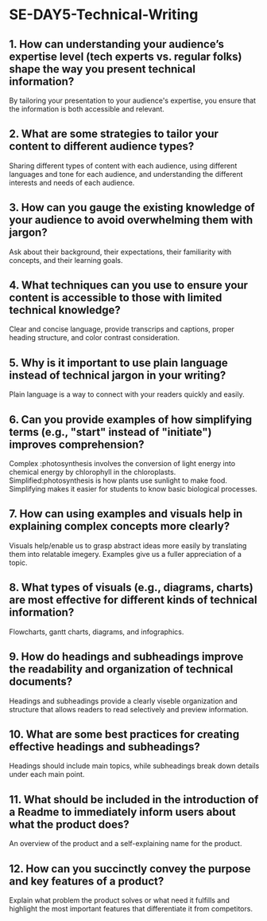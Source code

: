 # SE-DAY5-Technical-Writing
## 1. How can understanding your audience’s expertise level (tech experts vs. regular folks) shape the way you present technical information?
By tailoring your presentation to your audience's expertise, you ensure that the information is both accessible and relevant.
## 2. What are some strategies to tailor your content to different audience types?
Sharing different types of content with each audience, using different languages and tone for each audience, and understanding the different interests and needs of each audience.
## 3. How can you gauge the existing knowledge of your audience to avoid overwhelming them with jargon?
Ask about their background, their expectations, their familiarity with concepts, and their learning goals.
## 4. What techniques can you use to ensure your content is accessible to those with limited technical knowledge? 
Clear and concise language, provide transcrips and captions, proper heading structure, and color contrast consideration.
## 5. Why is it important to use plain language instead of technical jargon in your writing?
Plain language is a way to connect with your readers quickly and easily.
## 6. Can you provide examples of how simplifying terms (e.g., "start" instead of "initiate") improves comprehension?
Complex :photosynthesis involves the conversion of light energy into chemical energy by chlorophyll in the chloroplasts.
Simplified:photosynthesis is how plants use sunlight to make food.
Simplifying makes it easier for students to know basic biological processes.
## 7. How can using examples and visuals help in explaining complex concepts more clearly?
Visuals help/enable us to grasp abstract ideas more easily by translating them into relatable imegery.
Examples give us a fuller appreciation of a topic.
## 8. What types of visuals (e.g., diagrams, charts) are most effective for different kinds of technical information?
Flowcharts, gantt charts, diagrams, and infographics.
## 9. How do headings and subheadings improve the readability and organization of technical documents?
Headings and subheadings provide a clearly viseble organization and structure that allows readers to read selectively and preview information.
## 10. What are some best practices for creating effective headings and subheadings?
Headings should include main topics, while subheadings break down details under each main point.
## 11. What should be included in the introduction of a Readme to immediately inform users about what the product does?
An overview of the product and a self-explaining name for the product.
## 12. How can you succinctly convey the purpose and key features of a product?
Explain what problem the product solves or what need it fulfills and highlight the most important features that differentiate it from competitors.
